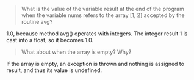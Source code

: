 > What is the value of the variable result at the end of the program when the variable nums refers to the array [1, 2] accepted by the routine avg?

1.0, because method avg() operates with integers. The integer result 1 is cast into a float, so it becomes 1.0.

> What about when the array is empty? Why?

If the array is empty, an exception is thrown and nothing is assigned to result, and thus its value is undefined.
